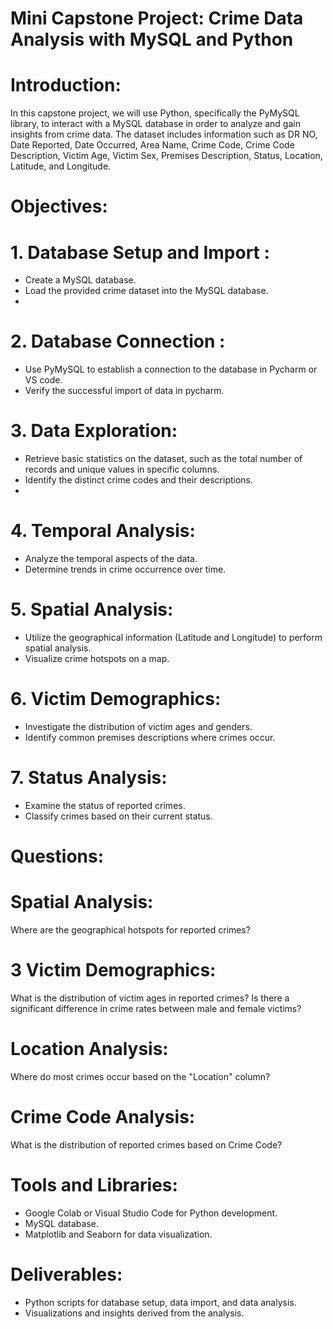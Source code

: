 # Mini Capstone Project: Crime Data Analysis with MySQL and Python
# Introduction:
In this capstone project, we will use Python, specifically the PyMySQL library, to interact with a MySQL database in order to analyze and gain insights from crime data. The dataset includes information such as DR NO, Date Reported, Date Occurred, Area Name, Crime Code, Crime Code Description, Victim Age, Victim Sex, Premises Description, Status, Location, Latitude, and Longitude.

# Objectives:

# 1. Database Setup and Import :
   - Create a MySQL database.
   - Load the provided crime dataset into the MySQL database.
   - 
# 2. Database Connection :
   - Use PyMySQL to establish a connection to the database in Pycharm or VS code.
   - Verify the successful import of data in pycharm.

# 3. Data Exploration:
   - Retrieve basic statistics on the dataset, such as the total number of records and unique values in specific columns.
   - Identify the distinct crime codes and their descriptions.
   - 
# 4. Temporal Analysis:
   - Analyze the temporal aspects of the data.
   - Determine trends in crime occurrence over time.

# 5. Spatial Analysis:
   - Utilize the geographical information (Latitude and Longitude) to perform spatial analysis.
   - Visualize crime hotspots on a map.

# 6. Victim Demographics:
   - Investigate the distribution of victim ages and genders.
   - Identify common premises descriptions where crimes occur.

# 7. Status Analysis:
   - Examine the status of reported crimes.
   - Classify crimes based on their current status.

# Questions:

# Spatial Analysis:
Where are the geographical hotspots for reported crimes?

# 3 Victim Demographics:
What is the distribution of victim ages in reported crimes?
Is there a significant difference in crime rates between male and female victims?

# Location Analysis:
Where do most crimes occur based on the "Location" column?

# Crime Code Analysis:
What is the distribution of reported crimes based on Crime Code?

# Tools and Libraries:
- Google Colab or Visual Studio Code for Python development.
- MySQL database.
- Matplotlib and Seaborn for data visualization.

# Deliverables:

- Python scripts for database setup, data import, and data analysis.
- Visualizations and insights derived from the analysis.
